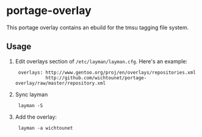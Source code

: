 portage-overlay
===============

This portage overlay contains an ebuild for the tmsu tagging file system.

Usage
-----

1. Edit overlays section of `/etc/layman/layman.cfg`. Here's an example:

        overlays: http://www.gentoo.org/proj/en/overlays/repositories.xml
                  http://github.com/wichtounet/portage-overlay/raw/master/repository.xml

2. Sync layman

        layman -S

3. Add the overlay:

        layman -a wichtounet
